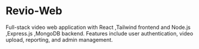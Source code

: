 # Revio-Web
Full-stack video web application with React ,Tailwind frontend and Node.js ,Express.js ,MongoDB backend. Features include user authentication, video upload, reporting, and admin management.
